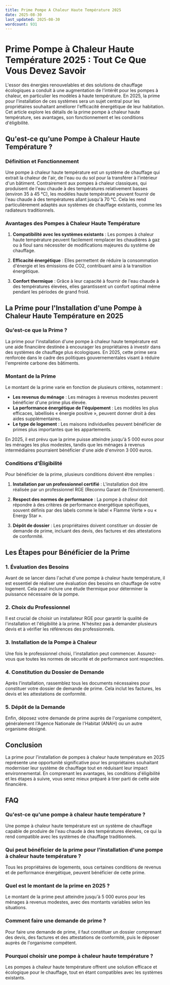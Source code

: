 ```yaml
---
title: Prime Pompe A Chaleur Haute Température 2025
date: 2025-08-30
last_updated: 2025-08-30
wordcount: 931
---
```


# Prime Pompe à Chaleur Haute Température 2025 : Tout Ce Que Vous Devez Savoir

L'essor des énergies renouvelables et des solutions de chauffage écologiques a conduit à une augmentation de l'intérêt pour les pompes à chaleur, en particulier les modèles à haute température. En 2025, la prime pour l'installation de ces systèmes sera un sujet central pour les propriétaires souhaitant améliorer l'efficacité énergétique de leur habitation. Cet article explore les détails de la prime pompe à chaleur haute température, ses avantages, son fonctionnement et les conditions d'éligibilité.

## Qu'est-ce qu'une Pompe à Chaleur Haute Température ?

### Définition et Fonctionnement

Une pompe à chaleur haute température est un système de chauffage qui extrait la chaleur de l'air, de l'eau ou du sol pour la transférer à l'intérieur d'un bâtiment. Contrairement aux pompes à chaleur classiques, qui produisent de l'eau chaude à des températures relativement basses (environ 35 à 45 °C), les modèles haute température peuvent fournir de l'eau chaude à des températures allant jusqu'à 70 °C. Cela les rend particulièrement adaptés aux systèmes de chauffage existants, comme les radiateurs traditionnels.

### Avantages des Pompes à Chaleur Haute Température

1. **Compatibilité avec les systèmes existants** : Les pompes à chaleur haute température peuvent facilement remplacer les chaudières à gaz ou à fioul sans nécessiter de modifications majeures du système de chauffage.
   
2. **Efficacité énergétique** : Elles permettent de réduire la consommation d'énergie et les émissions de CO2, contribuant ainsi à la transition énergétique.

3. **Confort thermique** : Grâce à leur capacité à fournir de l'eau chaude à des températures élevées, elles garantissent un confort optimal même pendant les périodes de grand froid.

## La Prime pour l'Installation d'une Pompe à Chaleur Haute Température en 2025

### Qu'est-ce que la Prime ?

La prime pour l'installation d'une pompe à chaleur haute température est une aide financière destinée à encourager les propriétaires à investir dans des systèmes de chauffage plus écologiques. En 2025, cette prime sera renforcée dans le cadre des politiques gouvernementales visant à réduire l'empreinte carbone des bâtiments.

### Montant de la Prime

Le montant de la prime varie en fonction de plusieurs critères, notamment :

- **Les revenus du ménage** : Les ménages à revenus modestes peuvent bénéficier d'une prime plus élevée.
- **La performance énergétique de l'équipement** : Les modèles les plus efficaces, labellisés « énergie positive », peuvent donner droit à des aides supplémentaires.
- **Le type de logement** : Les maisons individuelles peuvent bénéficier de primes plus importantes que les appartements.

En 2025, il est prévu que la prime puisse atteindre jusqu'à 5 000 euros pour les ménages les plus modestes, tandis que les ménages à revenus intermédiaires pourraient bénéficier d'une aide d'environ 3 000 euros.

### Conditions d'Éligibilité

Pour bénéficier de la prime, plusieurs conditions doivent être remplies :

1. **Installation par un professionnel certifié** : L'installation doit être réalisée par un professionnel RGE (Reconnu Garant de l’Environnement).
   
2. **Respect des normes de performance** : La pompe à chaleur doit répondre à des critères de performance énergétique spécifiques, souvent définis par des labels comme le label « Flamme Verte » ou « Energy Star ».

3. **Dépôt de dossier** : Les propriétaires doivent constituer un dossier de demande de prime, incluant des devis, des factures et des attestations de conformité.

## Les Étapes pour Bénéficier de la Prime

### 1. Évaluation des Besoins

Avant de se lancer dans l'achat d'une pompe à chaleur haute température, il est essentiel de réaliser une évaluation des besoins en chauffage de votre logement. Cela peut inclure une étude thermique pour déterminer la puissance nécessaire de la pompe.

### 2. Choix du Professionnel

Il est crucial de choisir un installateur RGE pour garantir la qualité de l'installation et l'éligibilité à la prime. N'hésitez pas à demander plusieurs devis et à vérifier les références des professionnels.

### 3. Installation de la Pompe à Chaleur

Une fois le professionnel choisi, l'installation peut commencer. Assurez-vous que toutes les normes de sécurité et de performance sont respectées.

### 4. Constitution du Dossier de Demande

Après l'installation, rassemblez tous les documents nécessaires pour constituer votre dossier de demande de prime. Cela inclut les factures, les devis et les attestations de conformité.

### 5. Dépôt de la Demande

Enfin, déposez votre demande de prime auprès de l'organisme compétent, généralement l'Agence Nationale de l'Habitat (ANAH) ou un autre organisme désigné.

## Conclusion

La prime pour l'installation de pompes à chaleur haute température en 2025 représente une opportunité significative pour les propriétaires souhaitant moderniser leur système de chauffage tout en réduisant leur impact environnemental. En comprenant les avantages, les conditions d'éligibilité et les étapes à suivre, vous serez mieux préparé à tirer parti de cette aide financière.

## FAQ

### Qu'est-ce qu'une pompe à chaleur haute température ?

Une pompe à chaleur haute température est un système de chauffage capable de produire de l'eau chaude à des températures élevées, ce qui la rend compatible avec les systèmes de chauffage traditionnels.

### Qui peut bénéficier de la prime pour l'installation d'une pompe à chaleur haute température ?

Tous les propriétaires de logements, sous certaines conditions de revenus et de performance énergétique, peuvent bénéficier de cette prime.

### Quel est le montant de la prime en 2025 ?

Le montant de la prime peut atteindre jusqu'à 5 000 euros pour les ménages à revenus modestes, avec des montants variables selon les situations.

### Comment faire une demande de prime ?

Pour faire une demande de prime, il faut constituer un dossier comprenant des devis, des factures et des attestations de conformité, puis le déposer auprès de l'organisme compétent.

### Pourquoi choisir une pompe à chaleur haute température ?

Les pompes à chaleur haute température offrent une solution efficace et écologique pour le chauffage, tout en étant compatibles avec les systèmes existants.